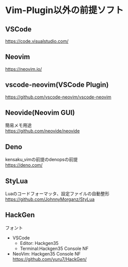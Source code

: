 # Vim-Plugin以外の前提ソフト

## VSCode

<https://code.visualstudio.com/>

## Neovim

<https://neovim.io/>

## vscode-neovim(VSCode Plugin)

<https://github.com/vscode-neovim/vscode-neovim>

## Neovide(Neovim GUI)

簡易メモ用途  
<https://github.com/neovide/neovide>

## Deno

kensaku_vimの前提のdenopsの前提  
<https://deno.com/>

## StyLua

Luaのコードフォーマッタ、設定ファイルの自動整形  
<https://github.com/JohnnyMorganz/StyLua>

## HackGen

フォント

- VSCode
  - Editor: Hackgen35
  - Terminal:Hackgen35 Console NF
- NeoVim: Hackgen35 Console NF  
<https://github.com/yuru7/HackGen/>

